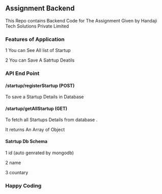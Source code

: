 ## Assignment Backend 

This Repo contains Backend Code for The Assignment Given by Handaji Tech Solutions Private Limited



### Features of Application 


1  You can See All list of Startup 



2 You can Save A Satrtup Deatils 




### API End Point 



#### /startup/registerStartup  (POST)   


To save a Startup Details in Database 




#### /startup/getAllStartup (GET)



To fetch all Startups Details from database .

It returns An Array of Object 



#### Satrtup Db Schema


1   id   (auto genrated by mongodb)




2 name    




3 countary










### Happy Coding 